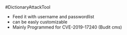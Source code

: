 #DictionaryAttackTool
- Feed it with username and passwordlist
- can be easly customizable
- Mainly Programmed for CVE-2019-17240 (Budit cms)
